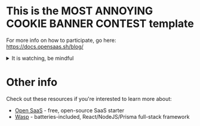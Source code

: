 # This is the MOST ANNOYING COOKIE BANNER CONTEST template
For more info on how to participate, go here: https://docs.opensaas.sh/blog/

<details>
  <summary>It is watching, be mindful</summary>

  ![be](https://cdn.discordapp.com/attachments/1081277029464408064/1081277091250700448/Screenshot_2023-03-03_at_16.png?ex=671698c3&is=67154743&hm=0b3f32dd9d159e5f429435e3237933b8f47c1a6139cfebbd63563332b32d5bab&)
</details>

# Other info
Check out these resources if you're interested to learn more about:
  - [Open SaaS](https://opensaas.sh) - free, open-source SaaS starter
  - [Wasp](https://wasp.sh) - batteries-included, React/NodeJS/Prisma full-stack framework 